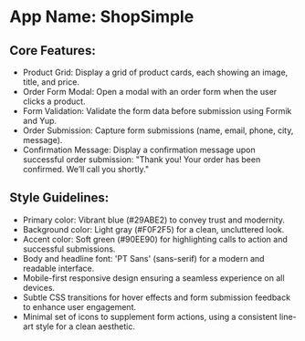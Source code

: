 # **App Name**: ShopSimple

## Core Features:

- Product Grid: Display a grid of product cards, each showing an image, title, and price.
- Order Form Modal: Open a modal with an order form when the user clicks a product.
- Form Validation: Validate the form data before submission using Formik and Yup.
- Order Submission: Capture form submissions (name, email, phone, city, message).
- Confirmation Message: Display a confirmation message upon successful order submission: "Thank you! Your order has been confirmed. We’ll call you shortly."

## Style Guidelines:

- Primary color: Vibrant blue (#29ABE2) to convey trust and modernity.
- Background color: Light gray (#F0F2F5) for a clean, uncluttered look.
- Accent color: Soft green (#90EE90) for highlighting calls to action and successful submissions.
- Body and headline font: 'PT Sans' (sans-serif) for a modern and readable interface.
- Mobile-first responsive design ensuring a seamless experience on all devices.
- Subtle CSS transitions for hover effects and form submission feedback to enhance user engagement.
- Minimal set of icons to supplement form actions, using a consistent line-art style for a clean aesthetic.